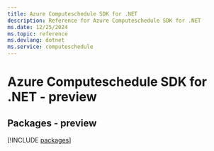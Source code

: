 ```yaml
---
title: Azure Computeschedule SDK for .NET
description: Reference for Azure Computeschedule SDK for .NET
ms.date: 12/25/2024
ms.topic: reference
ms.devlang: dotnet
ms.service: computeschedule
---
```

# Azure Computeschedule SDK for .NET - preview
## Packages - preview
[!INCLUDE [packages](computeschedule-index.md)]